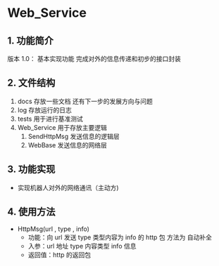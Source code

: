 # Web_Service

## 1. 功能简介

版本 1.0： 基本实现功能 完成对外的信息传递和初步的接口封装

## 2. 文件结构

1. docs 存放一些文档 还有下一步的发展方向与问题
2. log 存放运行的日志
3. tests 用于进行基准测试
4. Web_Service 用于存放主要逻辑
   1. SendHttpMsg 发送信息的逻辑层
   2. WebBase 发送信息的网络层

## 3. 功能实现

- 实现机器人对外的网络通讯（主动方)

## 4. 使用方法

- HttpMsg(url , type , info)
  - 功能：向 url 发送 type 类型内容为 info 的 http 包 方法为 自动补全
  - 入参：url 地址 type 内容类型 info 信息
  - 返回值：http 的返回包
